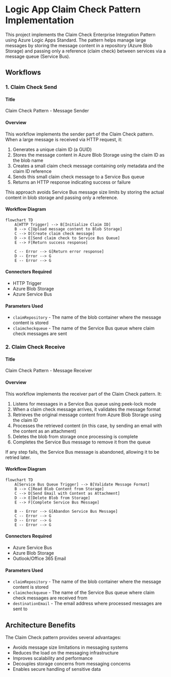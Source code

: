 # Logic App Claim Check Pattern Implementation

This project implements the Claim Check Enterprise Integration Pattern using Azure Logic Apps Standard. The pattern helps manage large messages by storing the message content in a repository (Azure Blob Storage) and passing only a reference (claim check) between services via a message queue (Service Bus).

## Workflows

### 1. Claim Check Send

#### Title
Claim Check Pattern - Message Sender

#### Overview
This workflow implements the sender part of the Claim Check pattern. When a large message is received via HTTP request, it:
1. Generates a unique claim ID (a GUID)
2. Stores the message content in Azure Blob Storage using the claim ID as the blob name
3. Creates a small claim check message containing only metadata and the claim ID reference
4. Sends this small claim check message to a Service Bus queue
5. Returns an HTTP response indicating success or failure

This approach avoids Service Bus message size limits by storing the actual content in blob storage and passing only a reference.

#### Workflow Diagram

```mermaid
flowchart TD
    A[HTTP Trigger] --> B[Initialize Claim ID]
    B --> C[Upload message content to Blob Storage]
    C --> D[Create claim check message]
    D --> E[Send claim check to Service Bus Queue]
    E --> F[Return success response]
    
    C -- Error --> G[Return error response]
    D -- Error --> G
    E -- Error --> G
```

#### Connectors Required
- HTTP Trigger
- Azure Blob Storage
- Azure Service Bus

#### Parameters Used
- `claimRepository` - The name of the blob container where the message content is stored
- `claimcheckqueue` - The name of the Service Bus queue where claim check messages are sent

### 2. Claim Check Receive

#### Title
Claim Check Pattern - Message Receiver

#### Overview
This workflow implements the receiver part of the Claim Check pattern. It:
1. Listens for messages in a Service Bus queue using peek-lock mode
2. When a claim check message arrives, it validates the message format
3. Retrieves the original message content from Azure Blob Storage using the claim ID
4. Processes the retrieved content (in this case, by sending an email with the content as an attachment)
5. Deletes the blob from storage once processing is complete
6. Completes the Service Bus message to remove it from the queue

If any step fails, the Service Bus message is abandoned, allowing it to be retried later.

#### Workflow Diagram

```mermaid
flowchart TD
    A[Service Bus Queue Trigger] --> B[Validate Message Format]
    B --> C[Read Blob Content from Storage]
    C --> D[Send Email with Content as Attachment]
    D --> E[Delete Blob from Storage]
    E --> F[Complete Service Bus Message]
    
    B -- Error --> G[Abandon Service Bus Message]
    C -- Error --> G
    D -- Error --> G
    E -- Error --> G
```

#### Connectors Required
- Azure Service Bus
- Azure Blob Storage
- Outlook/Office 365 Email

#### Parameters Used
- `claimRepository` - The name of the blob container where the message content is stored
- `claimcheckqueue` - The name of the Service Bus queue where claim check messages are received from
- `destinationEmail` - The email address where processed messages are sent to

## Architecture Benefits

The Claim Check pattern provides several advantages:
- Avoids message size limitations in messaging systems
- Reduces the load on the messaging infrastructure
- Improves scalability and performance
- Decouples storage concerns from messaging concerns
- Enables secure handling of sensitive data
